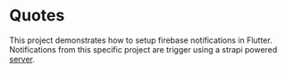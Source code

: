 # Quotes

This project demonstrates how to setup firebase notifications in Flutter. Notifications from this specific project are trigger using a strapi powered [server](https://github.com/i1d9/strapi_fcm/tree/master/backend). 
